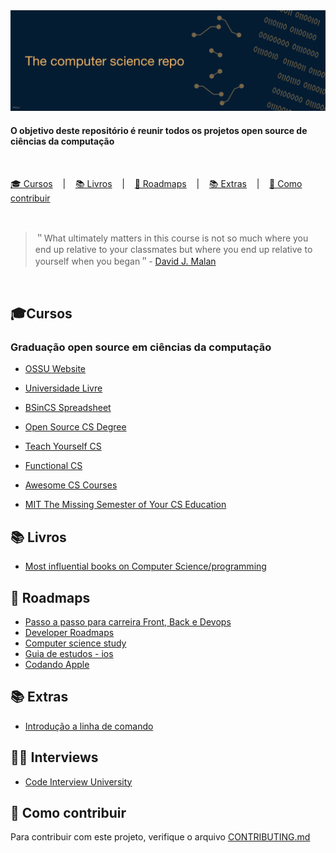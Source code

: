 <img alt="CS - All3yp" src="logo.png" />

<br>

#### O objetivo deste repositório é reunir todos os projetos open source de ciências da computação
</br>

<p align="left">
  <a href="#cursos">🎓 Cursos</a>
  &nbsp;&nbsp;&nbsp;|&nbsp;&nbsp;&nbsp;
  <a href="#livros">📚 Livros</a>
  &nbsp;&nbsp;&nbsp;|&nbsp;&nbsp;&nbsp;
  <a href="#roadmaps">📌 Roadmaps</a>
  &nbsp;&nbsp;&nbsp;|&nbsp;&nbsp;&nbsp;
  <a href="#extras">📚 Extras</a>
    &nbsp;&nbsp;&nbsp;|&nbsp;&nbsp;&nbsp;
  <a href="#contribuir">👥 Como contribuir</a>
</p>

<br>

> ＂What ultimately matters in this course is not so much where you end up relative to your classmates but where you end up relative to yourself when you began＂- [David J. Malan](https://cs.harvard.edu/malan/)
> 
</br>


## 🎓Cursos

### Graduação open source em ciências da computação

- [OSSU Website](https://lnkd.in/dU_fhqWJ)
- [Universidade Livre](https://github.com/Universidade-Livre/ciencia-da-computacao#)
- [BSinCS Spreadsheet](https://lnkd.in/dvVfeSav)
- [Open Source CS Degree](https://lnkd.in/d524thU7)
- [Teach Yourself CS](https://lnkd.in/dgUKjWzi)
- [Functional CS](https://lnkd.in/dx5HsZgy)
- [Awesome CS Courses](https://github.com/prakhar1989/awesome-courses)

- [MIT The Missing Semester of Your CS Education](https://missing.csail.mit.edu/)

## 📚 Livros

- [Most influential books on Computer Science/programming](https://github.com/cs-books/influential-cs-books)

## 📌 Roadmaps
- [Passo a passo para carreira Front, Back e Devops](https://roadmap.sh/)
- [Developer Roadmaps](https://roadmap.sh/)
- [Computer science study](https://github.com/iaurg/Computer-Science-Study)
- [Guia de estudos - ios](https://github.com/thyagoraphael/guia-de-estudos-iOS)
- [Codando Apple](https://github.com/CodandoApple/aprenda-swift)

## 📚 Extras
- [Introdução a linha de comando](https://tutorial.djangogirls.org/pt/intro_to_command_line/)

## 🧑‍💻 Interviews
- [Code Interview University](https://github.com/jwasham/coding-interview-university)

## 👥 Como contribuir

Para contribuir com este projeto, verifique o arquivo [CONTRIBUTING.md](https://github.com/All3yp/The-computer-science-repository/blob/main/CONTRIBUTING.md)
